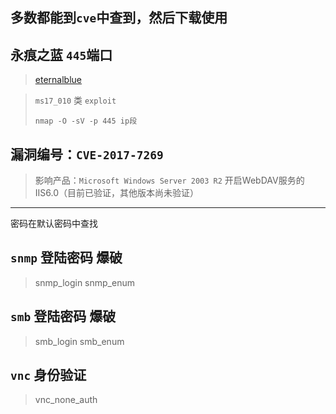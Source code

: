 ## 多数都能到`cve`中查到，然后下载使用



## 永痕之蓝 `445`端口

> [eternalblue](https://zengjunpeng.com/?id=142)

> `ms17_010` 类 `exploit`
> 
> `nmap -O -sV -p 445 ip段`




## 漏洞编号：`CVE-2017-7269`

>影响产品：`Microsoft Windows Server 2003 R2` 开启WebDAV服务的IIS6.0（目前已验证，其他版本尚未验证）





----
密码在默认密码中查找

## `snmp`  登陆密码 爆破

>   snmp_login snmp_enum

## `smb`  登陆密码 爆破

>   smb_login smb_enum    

## `vnc`  身份验证

>  vnc_none_auth